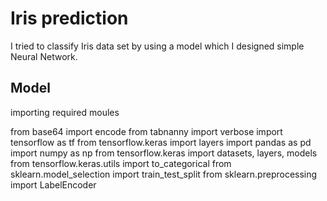 # Iris prediction
  I tried to classify Iris data set by using a model which I designed simple Neural Network.

## Model
importing required moules

  from base64 import encode
  from tabnanny import verbose
  import tensorflow as tf
  from tensorflow.keras import layers
  import pandas as pd
  import numpy as np
  from tensorflow.keras import datasets, layers, models
  from tensorflow.keras.utils import to_categorical
  from sklearn.model_selection import train_test_split
  from sklearn.preprocessing import LabelEncoder
 
